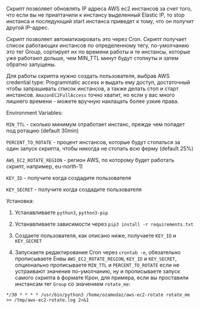 Скрипт позволяет обновлять IP адреса AWS ec2 инстансов за счет того, что если вы не приаттачили к инстансу выделенный Elastic IP, то stop инстанса и последующий start инстанса приведет к тому, что он получит другой IP-адрес.

Скрипт позволяет автоматизировать это через Cron. Скрипт получает список работающих инстансов по определенному тегу, по-умолчанию это тег Group, сортирует их по времени работы и те инстансы, которые уже работают дольше, чем MIN_TTL минут будут стопнуты и затем обратно запущены.

Для работы скрипта нужно создать пользователя, выбрав AWS credential type: Programmatic access и выдать ему доступ, достаточный чтобы запрашивать список инстансов, а также делать стоп и старт инстансов. `AmazonEC2FullAccess` точно хватит, но если у вас много лишнего времени - можете вручную наклацать более узкие права.

Environment Variables:

`MIN_TTL` - сколько минимум отработает инстанс, прежде чем попадет под ротацию (default 30min)

`PERCENT_TO_ROTATE` - процент инстансов, которые будут стопаться за один запуск скрипта, чтобы никогда не стопать всю ферму (default 25%)

`AWS_EC2_ROTATE_REGION` - регион AWS, по которому будет работать скрипт, например, eu-north-1)

`KEY_ID` - получите когда создадите пользователя

`KEY_SECRET` - получите когда создадите пользователя

Установка:

1) Устанавливаете `python3`, `python3-pip`

2) Устанавливаете зависимости через `pip3 install -r requirements.txt`

3) Создаете пользователя, как описано ниже, получаете `KEY_ID` и `KEY_SECRET`

4) Запускаете редактирование Cron через `crontab -e`, обязательно прописываете Енвы `AWS_EC2_ROTATE_REGION`, `KEY_ID` и `KEY_SECRET`, опционально прописываете `MIN_TTL` и `PERCENT_TO_ROTATE` если не устраивают значения по-умолчанию, ну и прописываете запуск самого скрипта в формате Крон, для примера, если вы проставили инстансам тег `Group` со значением `rotate_me`:

`*/30 * * * * /usr/bin/python3 /home/ozamodaz/aws-ec2-rotate rotate_me >> /tmp/aws-ec2-rotate.log 2>&1`
